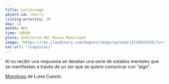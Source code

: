 ```yaml
---
title: Luciérnaga
object-id: cherry
listing-priority: 10
day: 13
month: NOV
time: 19h00
place: Auditorio del Museo Municipal
image: "https://res.cloudinary.com/magnvs/image/upload/v1510522320/lucye_ulqiyd.jpg"
ext-url: "/capsulas/"
---
```


Al no recibir una respuesta se desatan una serie de estados mentales que se manifiestan a través de un ser que se quiere comunicar con "algo".

<u>Monólogo</u> de Luisa Cuesta.

